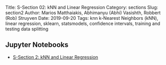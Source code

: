 Title: S-Section 02: kNN and Linear Regression
Category: sections
Slug: section2
Author: Marios Matthaiakis, Abhimanyu (Abhi) Vasishth, Robbert (Rob) Struyven
Date: 2019-09-20
Tags:  knn k-Nearest Neighbors (kNN), linear regression, sklearn, statsmodels, confidence intervals, training and testing data splitting

## Jupyter Notebooks

- [S-Section 2: kNN and Linear Regression]({filename}notebook/cs109a_section_2.ipynb)

